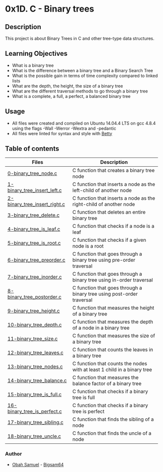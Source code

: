 # 0x1D. C - Binary trees
## Description
This project is about Binary Trees in C and other tree-type data structures.
## Learning Objectives
* What is a binary tree
* What is the difference between a binary tree and a Binary Search Tree
* What is the possible gain in terms of time complexity compared to linked lists
* What are the depth, the height, the size of a binary tree
* What are the different traversal methods to go through a binary tree
* What is a complete, a full, a perfect, a balanced binary tree
## Usage
* All files were created and compiled on Ubuntu 14.04.4 LTS on gcc 4.8.4 \
using the flags -Wall -Werror -Wextra and -pedantic
* All files were linted for syntax and style with [Betty](https://github.com/holbertonschool/Betty)
## Table of contents
Files | Description
----- | -----------
[0-binary_tree_node.c](./0-binary_tree_node.c) | C function that creates a binary tree node
[1-binary_tree_insert_left.c](./1-binary_tree_insert_left.c) | C function that inserts a node as the left-child of another node
[2-binary_tree_insert_right.c](./2-binary_tree_insert_right.c) | C function that inserts a node as the right-child of another node
[3-binary_tree_delete.c](./3-binary_tree_delete.c) | C function that deletes an entire binary tree
[4-binary_tree_is_leaf.c](./4-binary_tree_is_leaf.c) | C function that checks if a node is a leaf
[5-binary_tree_is_root.c](./5-binary_tree_is_root.c) | C function that checks if a given node is a root
[6-binary_tree_preorder.c](./6-binary_tree_preorder.c) | C function that goes through a binary tree using pre-order traversal
[7-binary_tree_inorder.c](./7-binary_tree_inorder.c) | C function that goes through a binary tree using in-order traversal
[8-binary_tree_postorder.c](./8-binary_tree_postorder.c) | C function that goes through a binary tree using post-order traversal
[9-binary_tree_height.c](./9-binary_tree_height.c) | C function that measures the height of a binary tree
[10-binary_tree_depth.c](./10-binary_tree_depth.c) | C function that measures the depth of a node in a binary tree
[11-binary_tree_size.c](./11-binary_tree_size.c) | C function that measures the size of a binary tree
[12-binary_tree_leaves.c](./12-binary_tree_leaves.c) | C function that counts the leaves in a binary tree
[13-binary_tree_nodes.c](./13-binary_tree_nodes.c) | C function that counts the nodes with at least 1 child in a binary tree
[14-binary_tree_balance.c](./14-binary_tree_balance.c) | C function that measures the balance factor of a binary tree
[15-binary_tree_is_full.c](./15-binary_tree_is_full.c) | C function that checks if a binary tree is full
[16-binary_tree_is_perfect.c](./16-binary_tree_is_perfect.c) | C function that checks if a binary tree is perfect
[17-binary_tree_sibling.c](./17-binary_tree_sibling.c) | C function that finds the sibling of a node
[18-binary_tree_uncle.c](./18-binary_tree_uncle.c) | C function that finds the uncle of a node

### Author
* [Obah Samuel](https://github.com/bigsam64) - [Bigsam64](https://twitter.com/bigsam64)

